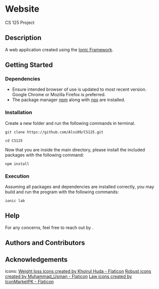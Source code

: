 # Website
CS 125 Project

## Description
A web application created using the [Ionic Framework](https://ionicframework.com/).

## Getting Started
### Dependencies
* Ensure intended browser of use is updated to most recent version. Google Chrome or Mozilla Firefox is preferred.
* The package manager [npm](https://www.npmjs.com/) along with [npx](https://nodejs.dev/learn/the-npx-nodejs-package-runner) are installed.

### Installation
Create a new folder and run the following commands in terminal. <br>
``` 
git clone https://github.com/Alvi09/CS125.git

cd CS125
```

Now that you are inside the main directory, please install the included packages with the following command:
```
npm install
```

### Execution
Assuming all packages and dependencies are installed correctly, you may build and run the program with the following commands: 
```
ionic lab
```

## Help
For any concerns, feel free to reach out by .

## Authors and Contributors


## Acknowledgements
icons: 
<a href="https://www.flaticon.com/free-icons/weight-loss" title="weight loss icons">Weight loss icons created by Khoirul Huda - Flaticon</a>
<a href="https://www.flaticon.com/free-icons/robust" title="robust icons">Robust icons created by Muhammad_Usman - Flaticon</a>
<a href="https://www.flaticon.com/free-icons/law" title="law icons">Law icons created by IconMarketPK - Flaticon</a>